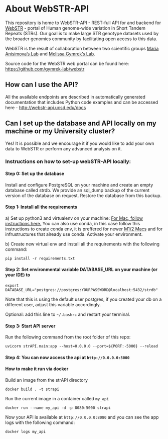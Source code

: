 # About WebSTR-API

This repository is home to WebSTR-API - REST-full API for and backend for [WebSTR](http://webstr.ucsd.edu/) - portal of Human genome-wide variation in Short Tandem Repeats (STRs).
Our goal is to make large STR genotype datasets used by the broader genomics community by facilitating open access to this data. 

WebSTR is the result of collaboration between two scientific groups [Maria Anisimova’s Lab](https://github.com/acg-team) and [Melissa Gymrek’s Lab](https://github.com/gymrek-lab).

Source code for the WebSTR web portal can be found here: https://github.com/gymrek-lab/webstr

## How can I use the API? 

All the available endpoints are described in automatically generated documentation that includes Python code examples and can be accessed here - http://webstr-api.ucsd.edu/docs

## Can I set up the database and API locally on my machine or my University cluster? 

Yes! It is possible and we encourage it if you would like to add your own data to WebSTR or perform any advanced analysis on it. 

### Instructions on how to set-up webSTR-API locally: 

#### Step 0: Set up the database
 Install and configure PostgreSQL on your machine and create an empty database called strdb. We provide an sql_dump backup of the current version of the database on request. Restore the database from this backup. 
 
#### Step 1: Install all the requirements

a) Set up python3 and virtualenv on your machine:
[For Mac, follow instructions here.](https://gist.github.com/pandafulmanda/730a9355e088a9970b18275cb9eadef3)
You can also use conda, in this case follow this instructions to create conda env, it is preffered for newer [M1/2 Macs](https://towardsdatascience.com/how-to-manage-conda-environments-on-an-apple-silicon-m1-mac-1e29cb3bad12) and for infrustructures that already use conda. 
Activate your environment.
 
b) Create new virtual env and install all the requirements with the following command:

`pip install -r requirements.txt`

 
#### Step 2: Set environmental variable DATABASE_URL on your machine (or your IDE) to 

`export DATABASE_URL="postgres://postgres:YOURPASSWORD@localhost:5432/strdb"`

Note that this is using the default user postgres, if you created your db on a different user, adjust this variable accordingly. 

Optional: add this line to `~/.bashrc` and restart your terminal. 

#### Step 3: Start API server

Run the following command from the root folder of this repo: 

`uvicorn strAPI.main:app --host=0.0.0.0 --port=${PORT:-5000} --reload`

#### Step 4: You can now access the api at `http://0.0.0.0:5000` 

#### How to make it run via docker

Build an image from the strAPI directory

`docker build . -t strapi`

Run the current image in a container called `my_api`

`docker run --name my_api -d -p 8080:5000 strapi`

Now your API is available at `http://0.0.0.0:8080` and you can see the app logs with the following command: 

`docker logs my_api`
